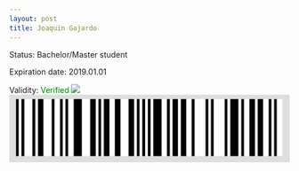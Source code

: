 ```yaml
---
layout: post
title: Joaquin Gajardo
---
```


Status: Bachelor/Master student

Expiration date: 2019.01.01

Validity: <font color="green"> Verified</font> 
![](/members/img/Joaquin_Gajardo.png)
![](/members/img/bar.png)
